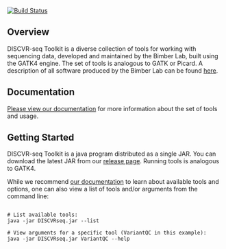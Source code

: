 [![Build Status](https://api.travis-ci.com/BimberLab/DISCVRSeq.svg)](https://travis-ci.com/BimberLab/DISCVRSeq)

## Overview
DISCVR-seq Toolkit is a diverse collection of tools for working with sequencing data, developed and maintained by the Bimber Lab, built using the GATK4 engine. The set of tools is analogous to GATK or Picard.  A description of all software produced by the Bimber Lab can be found [here](https://bimberlab.github.io).  

## Documentation
[Please view our documentation](https://bimberlab.github.io/DISCVRSeq/) for more information about the set of tools and usage.

## Getting Started
DISCVR-seq Toolkit is a java program distributed as a single JAR.  You can download the latest JAR from our [release page](https://github.com/BimberLab/DISCVRSeq/releases).  Running tools is analogous to GATK4.  

While we recommend [our documentation](https://bimberlab.github.io/DISCVRSeq/) to learn about available tools and options, one can also view a list of tools and/or arguments from the command line:

```

# List available tools:
java -jar DISCVRseq.jar --list 

# View arguments for a specific tool (VariantQC in this example):
java -jar DISCVRseq.jar VariantQC --help

```